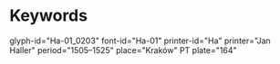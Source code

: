 # Keywords
glyph-id="Ha-01_0203"
font-id="Ha-01"
printer-id="Ha"
printer="Jan Haller"
period="1505–1525"
place="Kraków"
PT plate="164"
